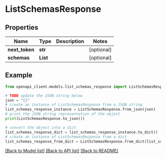 # ListSchemasResponse


## Properties

Name | Type | Description | Notes
------------ | ------------- | ------------- | -------------
**next_token** | **str** |  | [optional] 
**schemas** | **List** |  | [optional] 

## Example

```python
from openapi_client.models.list_schemas_response import ListSchemasResponse

# TODO update the JSON string below
json = "{}"
# create an instance of ListSchemasResponse from a JSON string
list_schemas_response_instance = ListSchemasResponse.from_json(json)
# print the JSON string representation of the object
print(ListSchemasResponse.to_json())

# convert the object into a dict
list_schemas_response_dict = list_schemas_response_instance.to_dict()
# create an instance of ListSchemasResponse from a dict
list_schemas_response_from_dict = ListSchemasResponse.from_dict(list_schemas_response_dict)
```
[[Back to Model list]](../README.md#documentation-for-models) [[Back to API list]](../README.md#documentation-for-api-endpoints) [[Back to README]](../README.md)


